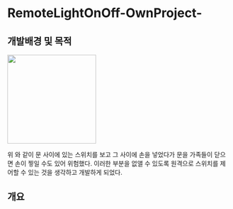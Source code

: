 # RemoteLightOnOff-OwnProject-

## 개발배경 및 목적

<img width = "200" src="https://user-images.githubusercontent.com/59462895/104279680-09e6c380-54ee-11eb-9a1d-cc4935dac7a1.jpg" width="90%"></img>

위 와 같이 문 사이에 있는 스위치를 보고 그 사이에 손을 넣었다가 문을 가족들이 닫으면 손이 찧일 수도 있어 위험했다. 이러한 부분을 없앨 수 있도록 원격으로 스위치를 제어할 수 있는 것을 생각하고 개발하게 되었다.

## 개요

